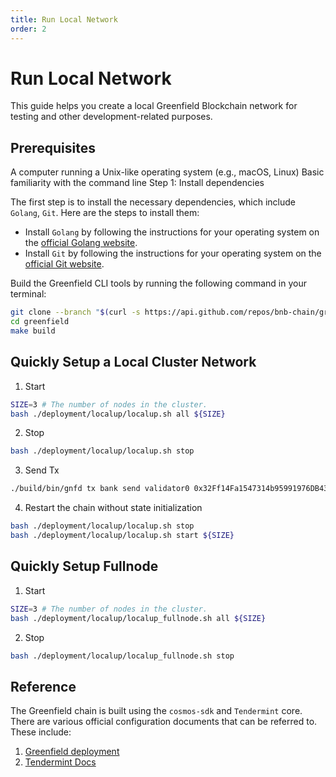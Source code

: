 ```yaml
---
title: Run Local Network
order: 2
---
```


# Run Local Network
This guide helps you create a local Greenfield Blockchain network for testing and other development-related purposes.

## Prerequisites

A computer running a Unix-like operating system (e.g., macOS, Linux)
Basic familiarity with the command line
Step 1: Install dependencies

The first step is to install the necessary dependencies, which include `Golang`, `Git`. Here are the steps to install them:

- Install `Golang` by following the instructions for your operating system on the [official Golang website](https://golang.org/dl/).
- Install `Git` by following the instructions for your operating system on the [official Git website](https://git-scm.com/book/en/v2/Getting-Started-Installing-Git).

Build the Greenfield CLI tools by running the following command in your terminal:

```bash
git clone --branch "$(curl -s https://api.github.com/repos/bnb-chain/greenfield/releases/latest  | jq -r '.tag_name')" https://github.com/bnb-chain/greenfield.git
cd greenfield
make build
```

## Quickly Setup a Local Cluster Network
1. Start
```bash
SIZE=3 # The number of nodes in the cluster.
bash ./deployment/localup/localup.sh all ${SIZE}
```

2. Stop
```bash
bash ./deployment/localup/localup.sh stop
```

3. Send Tx
```bash
./build/bin/gnfd tx bank send validator0 0x32Ff14Fa1547314b95991976DB432F9Aa648A423 500000000000000000000BNB --home ./deployment/localup/.local/validator0 --keyring-backend test --node http://localhost:26750 -b block
```

4. Restart the chain without state initialization
```bash
bash ./deployment/localup/localup.sh stop
bash ./deployment/localup/localup.sh start ${SIZE}
```

## Quickly Setup Fullnode
1. Start
```bash
SIZE=3 # The number of nodes in the cluster.
bash ./deployment/localup/localup_fullnode.sh all ${SIZE}
```

2. Stop
```bash
bash ./deployment/localup/localup_fullnode.sh stop
```


## Reference
The Greenfield chain is built using the `cosmos-sdk` and `Tendermint` core. There are various official configuration documents that can be referred to. These include:

1. [Greenfield deployment](https://github.com/bnb-chain/greenfield/tree/master/deployment)
2. [Tendermint Docs](https://docs.tendermint.com/master/nodes/configuration.html)